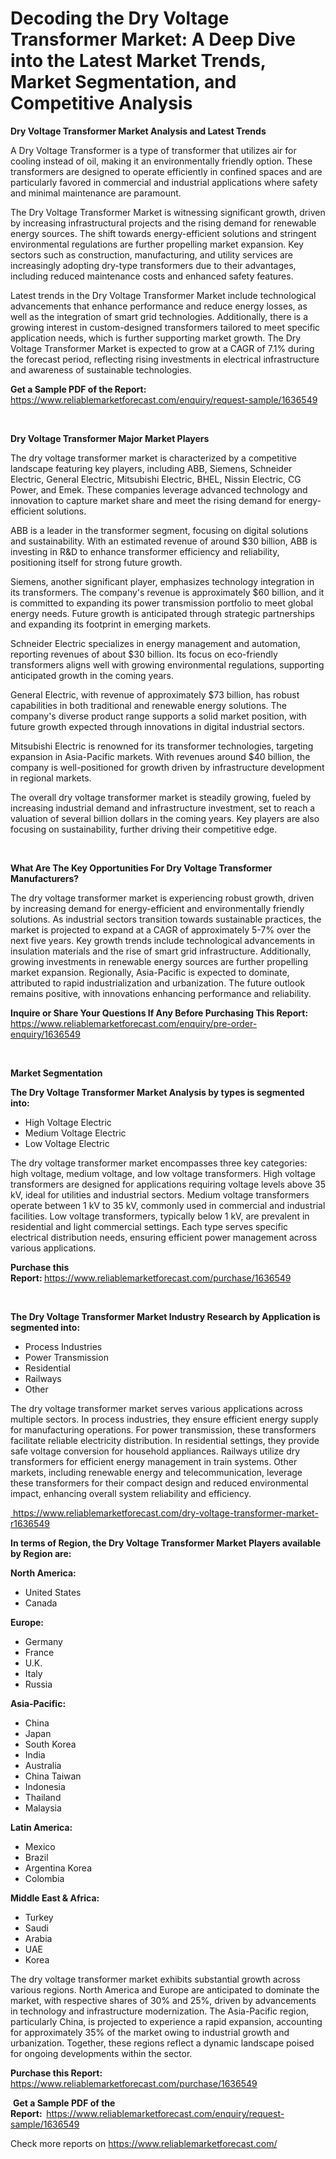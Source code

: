 <p><h1>Decoding the Dry Voltage Transformer Market: A Deep Dive into the Latest Market Trends, Market Segmentation, and Competitive Analysis</h1></p><p><strong>Dry Voltage Transformer Market Analysis and Latest Trends</strong></p>
<p><p>A Dry Voltage Transformer is a type of transformer that utilizes air for cooling instead of oil, making it an environmentally friendly option. These transformers are designed to operate efficiently in confined spaces and are particularly favored in commercial and industrial applications where safety and minimal maintenance are paramount.</p><p>The Dry Voltage Transformer Market is witnessing significant growth, driven by increasing infrastructural projects and the rising demand for renewable energy sources. The shift towards energy-efficient solutions and stringent environmental regulations are further propelling market expansion. Key sectors such as construction, manufacturing, and utility services are increasingly adopting dry-type transformers due to their advantages, including reduced maintenance costs and enhanced safety features.</p><p>Latest trends in the Dry Voltage Transformer Market include technological advancements that enhance performance and reduce energy losses, as well as the integration of smart grid technologies. Additionally, there is a growing interest in custom-designed transformers tailored to meet specific application needs, which is further supporting market growth. The Dry Voltage Transformer Market is expected to grow at a CAGR of 7.1% during the forecast period, reflecting rising investments in electrical infrastructure and awareness of sustainable technologies.</p></p>
<p><strong>Get a Sample PDF of the Report:&nbsp;</strong> <a href="https://www.reliablemarketforecast.com/enquiry/request-sample/1636549?utm_campaign=2324&utm_medium=2&utm_source=Github&utm_content=ia&utm_term=23032025&utm_id=dry-voltage-transformer">https://www.reliablemarketforecast.com/enquiry/request-sample/1636549</a></p>
<p>&nbsp;</p>
<p><strong>Dry Voltage Transformer Major Market Players</strong></p>
<p><p>The dry voltage transformer market is characterized by a competitive landscape featuring key players, including ABB, Siemens, Schneider Electric, General Electric, Mitsubishi Electric, BHEL, Nissin Electric, CG Power, and Emek. These companies leverage advanced technology and innovation to capture market share and meet the rising demand for energy-efficient solutions.</p><p>ABB is a leader in the transformer segment, focusing on digital solutions and sustainability. With an estimated revenue of around $30 billion, ABB is investing in R&D to enhance transformer efficiency and reliability, positioning itself for strong future growth.</p><p>Siemens, another significant player, emphasizes technology integration in its transformers. The company's revenue is approximately $60 billion, and it is committed to expanding its power transmission portfolio to meet global energy needs. Future growth is anticipated through strategic partnerships and expanding its footprint in emerging markets.</p><p>Schneider Electric specializes in energy management and automation, reporting revenues of about $30 billion. Its focus on eco-friendly transformers aligns well with growing environmental regulations, supporting anticipated growth in the coming years.</p><p>General Electric, with revenue of approximately $73 billion, has robust capabilities in both traditional and renewable energy solutions. The company's diverse product range supports a solid market position, with future growth expected through innovations in digital industrial sectors.</p><p>Mitsubishi Electric is renowned for its transformer technologies, targeting expansion in Asia-Pacific markets. With revenues around $40 billion, the company is well-positioned for growth driven by infrastructure development in regional markets.</p><p>The overall dry voltage transformer market is steadily growing, fueled by increasing industrial demand and infrastructure investment, set to reach a valuation of several billion dollars in the coming years. Key players are also focusing on sustainability, further driving their competitive edge.</p></p>
<p>&nbsp;</p>
<p><strong>What Are The Key Opportunities For Dry Voltage Transformer Manufacturers?</strong></p>
<p><p>The dry voltage transformer market is experiencing robust growth, driven by increasing demand for energy-efficient and environmentally friendly solutions. As industrial sectors transition towards sustainable practices, the market is projected to expand at a CAGR of approximately 5-7% over the next five years. Key growth trends include technological advancements in insulation materials and the rise of smart grid infrastructure. Additionally, growing investments in renewable energy sources are further propelling market expansion. Regionally, Asia-Pacific is expected to dominate, attributed to rapid industrialization and urbanization. The future outlook remains positive, with innovations enhancing performance and reliability.</p></p>
<p><strong>Inquire or Share Your Questions If Any Before Purchasing This Report:</strong> <a href="https://www.reliablemarketforecast.com/enquiry/pre-order-enquiry/1636549?utm_campaign=2324&utm_medium=2&utm_source=Github&utm_content=ia&utm_term=23032025&utm_id=dry-voltage-transformer">https://www.reliablemarketforecast.com/enquiry/pre-order-enquiry/1636549</a></p>
<p>&nbsp;</p>
<p><strong>Market Segmentation</strong></p>
<p><strong>The Dry Voltage Transformer Market Analysis by types is segmented into:</strong></p>
<p><ul><li>High Voltage Electric</li><li>Medium Voltage Electric</li><li>Low Voltage Electric</li></ul></p>
<p><p>The dry voltage transformer market encompasses three key categories: high voltage, medium voltage, and low voltage transformers. High voltage transformers are designed for applications requiring voltage levels above 35 kV, ideal for utilities and industrial sectors. Medium voltage transformers operate between 1 kV to 35 kV, commonly used in commercial and industrial facilities. Low voltage transformers, typically below 1 kV, are prevalent in residential and light commercial settings. Each type serves specific electrical distribution needs, ensuring efficient power management across various applications.</p></p>
<p><strong>Purchase this Report:&nbsp;</strong><a href="https://www.reliablemarketforecast.com/purchase/1636549?utm_campaign=2324&utm_medium=2&utm_source=Github&utm_content=ia&utm_term=23032025&utm_id=dry-voltage-transformer">https://www.reliablemarketforecast.com/purchase/1636549</a></p>
<p>&nbsp;</p>
<p><strong>The Dry Voltage Transformer Market Industry Research by Application is segmented into:</strong></p>
<p><ul><li>Process Industries</li><li>Power Transmission</li><li>Residential</li><li>Railways</li><li>Other</li></ul></p>
<p><p>The dry voltage transformer market serves various applications across multiple sectors. In process industries, they ensure efficient energy supply for manufacturing operations. For power transmission, these transformers facilitate reliable electricity distribution. In residential settings, they provide safe voltage conversion for household appliances. Railways utilize dry transformers for efficient energy management in train systems. Other markets, including renewable energy and telecommunication, leverage these transformers for their compact design and reduced environmental impact, enhancing overall system reliability and efficiency.</p></p>
<p><a href="https://www.reliablemarketforecast.com/dry-voltage-transformer-market-r1636549?utm_campaign=2324&utm_medium=2&utm_source=Github&utm_content=ia&utm_term=23032025&utm_id=dry-voltage-transformer">&nbsp;https://www.reliablemarketforecast.com/dry-voltage-transformer-market-r1636549</a></p>
<p><strong>In terms of Region, the Dry Voltage Transformer Market Players available by Region are:</strong></p>
<p>
    <p> <strong> North America: </strong>
        <ul>
            <li>United States</li>
            <li>Canada</li>
        </ul>
        </p> 
    <p> <strong> Europe: </strong>
        <ul>
            <li>Germany</li>
            <li>France</li>
            <li>U.K.</li>
            <li>Italy</li>
            <li>Russia</li>
        </ul>
        </p> 
    <p> <strong> Asia-Pacific: </strong>
        <ul>
            <li>China</li>
            <li>Japan</li>
            <li>South Korea</li>
            <li>India</li>
            <li>Australia</li>
            <li>China Taiwan</li>
            <li>Indonesia</li>
            <li>Thailand</li>
            <li>Malaysia</li>
        </ul>
        </p> 
    <p> <strong> Latin America: </strong>
        <ul>
            <li>Mexico</li>
            <li>Brazil</li>
            <li>Argentina Korea</li>
            <li>Colombia</li>
        </ul>
        </p> 
    <p> <strong> Middle East & Africa: </strong>
        <ul>
            <li>Turkey</li>
            <li>Saudi</li>
            <li>Arabia</li>
            <li>UAE</li>
            <li>Korea</li>
        </ul>
    </p>
    </p>
<p><p>The dry voltage transformer market exhibits substantial growth across various regions. North America and Europe are anticipated to dominate the market, with respective shares of 30% and 25%, driven by advancements in technology and infrastructure modernization. The Asia-Pacific region, particularly China, is projected to experience a rapid expansion, accounting for approximately 35% of the market owing to industrial growth and urbanization. Together, these regions reflect a dynamic landscape poised for ongoing developments within the sector.</p></p>
<p><strong>Purchase this Report: </strong><a href="https://www.reliablemarketforecast.com/purchase/1636549?utm_campaign=2324&utm_medium=2&utm_source=Github&utm_content=ia&utm_term=23032025&utm_id=dry-voltage-transformer">https://www.reliablemarketforecast.com/purchase/1636549</a></p>
<p>&nbsp;<strong>Get a Sample PDF of the Report:&nbsp;&nbsp;</strong><a href="https://www.reliablemarketforecast.com/enquiry/request-sample/1636549?utm_campaign=2324&utm_medium=2&utm_source=Github&utm_content=ia&utm_term=23032025&utm_id=dry-voltage-transformer">https://www.reliablemarketforecast.com/enquiry/request-sample/1636549</a></p>
<p><strong></strong></p>
<p>Check more reports on <a href="https://www.reliablemarketforecast.com/?utm_campaign=2324&utm_medium=2&utm_source=Github&utm_content=ia&utm_term=23032025&utm_id=dry-voltage-transformer">https://www.reliablemarketforecast.com/</a></p>